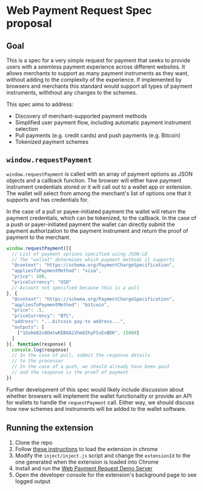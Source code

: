 # Web Payment Request Spec proposal

## Goal

This is a spec for a very simple request for payment that seeks to provide users with a seemless payment experience across different websites. It allows merchants to support as many payment instruments as they want, without adding to the complexity of the experience. If implemented by browsers and merchants this standard would support all types of payment instruments, withthout any changes to the schemes.

This spec aims to address:

* Discovery of merchant-supported payment methods
* Simplified user payment flow, including automatic payment instrument selection
* Pull payments (e.g. credit cards) and push payments (e.g. Bitcoin)
* Tokenized payment schemes

## `window.requestPayment`

`window.requestPayment` is called with an array of payment options as JSON objects and a callback function. The browser will either have payment instrument credentials stored or it will call out to a wallet app or extension. The wallet will select from among the merchant's list of options one that it supports and has credentials for.

In the case of a pull or payee-initiated payment the wallet will return the payment credentials, which can be tokenized, to the callback. In the case of a push or payer-initiated payment the wallet can directly submit the payment authorization to the payment instrument and return the proof of payment to the merchant.

```js
window.requestPayment([{
  // List of payment options specified using JSON-LD
  // The "wallet" determines which payment methods it supports
  "@context": "https://schema.org/PaymentChargeSpecification",
  "appliesToPaymentMethod": "visa",
  "price": 100,
  "priceCurrency": "USD"
  // Account not specified because this is a pull
}, {
  "@context": "https://schema.org/PaymentChargeSpecification",
  "appliesToPaymentMethod": "bitcoin",
  "price": .5,
  "priceCurrency": "BTC",
  "address": "...bitcoin pay-to address...",
  "outputs": [
    ["1Gokm82v6DmtwKEB8AiVhm82hyFSsEvBDK", 15000]
  ]
}], function(response) {
  console.log(response)
  // In the case of pull, submit the response details
  // to the processor
  // In the case of a push, we should already have been paid
  // and the response is the proof of payment
})
```

Further development of this spec would likely include discussion about whether browsers will implement the wallet functionality or provide an API for wallets to handle the `requestPayment` call. Either way, we should discuss how new schemes and instruments will be added to the wallet software.


## Running the extension

1. Clone the repo
2. Follow [these instructions](https://developer.chrome.com/extensions/getstarted#unpacked) to load the extension in chrome
3. Modify the `inject/inject.js` script and change the `extensionId` to the one generated when the extension is loaded into Chrome
4. Install and run the [Web Payment Request Demo Server](https://github.com/emschwartz/web-payment-request-demo-server)
5. Open the developer console for the extension's background page to see logged output
